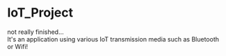 # IoT_Project

not really finished... <br>
It's an application using various IoT transmission media such as Bluetooth or Wifi!
